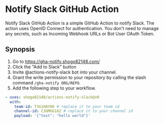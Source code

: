 # Notify Slack GitHub Action

Notify Slack GitHub Action is a simple GitHub Action to notify Slack.
The action uses OpenID Connect for authentication.
You don't need to manage any secrets, such as Incoming Webhook URLs or Bot User OAuth Token.

## Synopsis

1. Go to https://gha-notify.shogo82148.com/
2. Click the "Add to Slack" button
3. Invite @actions-notify-slack bot into your channel.
4. Grant the write permission to your repository by calling the slash command `/gha-notify ORG/REPO`.
5. Add the following step to your workflow.

```yaml
- uses: shogo82148/actions-notify-slack@v0
  with:
    team-id: T3G1HAY66 # replace it to your team id
    channel-id: C3GMGG162 # replace it to your channel id
    payload: '{"text": "hello world"}'
```
